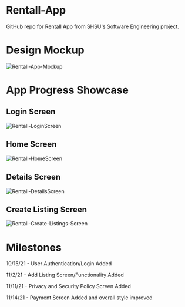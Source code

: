 # Rentall-App
GitHub repo for Rentall App from SHSU's Software Engineering project. 

# Design Mockup 

![Rentall-App-Mockup](https://user-images.githubusercontent.com/28638971/134362822-5e3a0f56-880a-45c8-8928-b1bf73439657.jpg)

# App Progress Showcase

## Login Screen
![Rentall-LoginScreen](https://user-images.githubusercontent.com/28638971/141705364-d7715d65-22af-4b61-a15d-9c67366018c2.png)

## Home Screen
![Rentall-HomeScreen](https://user-images.githubusercontent.com/28638971/140602979-2fee2fee-df88-4b27-9d85-22927c9c6bfb.png)

## Details Screen
![Rentall-DetailsScreen](https://user-images.githubusercontent.com/28638971/140602978-9bc5f969-6406-49a9-9269-3f0b63ca7d3d.png)

## Create Listing Screen
![Rentall-Create-Listings-Screen](https://user-images.githubusercontent.com/28638971/141705397-8818ec1b-b681-4efb-87a3-434672faf17c.png)


# **Milestones**
10/15/21 - User Authentication/Login Added

11/2/21 - Add Listing Screen/Functionality Added

11/11/21 - Privacy and Security Policy Screen Added

11/14/21 - Payment Screen Added and overall style improved


